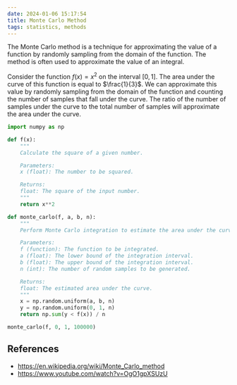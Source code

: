 ```yaml
---
date: 2024-01-06 15:17:54
title: Monte Carlo Method
tags: statistics, methods
---
```


The Monte Carlo method is a technique for approximating the value of a function by randomly sampling from the domain of the function. The method is often used to approximate the value of an integral.

Consider the function $f(x) = x^2$ on the interval $[0, 1]$. The area under the curve of this function is equal to $\frac{1}{3}$. We can approximate this value by randomly sampling from the domain of the function and counting the number of samples that fall under the curve. The ratio of the number of samples under the curve to the total number of samples will approximate the area under the curve.

```python
import numpy as np

def f(x):
    """
    Calculate the square of a given number.

    Parameters:
    x (float): The number to be squared.

    Returns:
    float: The square of the input number.
    """
    return x**2

def monte_carlo(f, a, b, n):
    """
    Perform Monte Carlo integration to estimate the area under the curve of a given function.

    Parameters:
    f (function): The function to be integrated.
    a (float): The lower bound of the integration interval.
    b (float): The upper bound of the integration interval.
    n (int): The number of random samples to be generated.

    Returns:
    float: The estimated area under the curve.
    """
    x = np.random.uniform(a, b, n)
    y = np.random.uniform(0, 1, n)
    return np.sum(y < f(x)) / n

monte_carlo(f, 0, 1, 100000)
```

## References

- https://en.wikipedia.org/wiki/Monte_Carlo_method
- https://www.youtube.com/watch?v=OgO1gpXSUzU